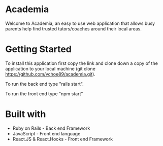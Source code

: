 # Academia

Welcome to Academia, an easy to use web application that allows busy parents help find trusted tutors/coaches around their local areas.

# Getting Started

To install this application first copy the link and clone down a copy of the application to your local machine (git clone https://github.com/vchoe89/academia.git).

To run the back end type "rails start".

To run the front end type "npm start"

# Built with

- Ruby on Rails - Back end Framework
- JavaScript - Front end language
- React.JS & React.Hooks - Front end Framework
